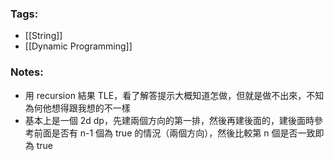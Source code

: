 ### Tags:
- [[String]]
- [[Dynamic Programming]]
### Notes:
- 用 recursion 結果 TLE，看了解答提示大概知道怎做，但就是做不出來，不知為何他想得跟我想的不一樣
- 基本上是一個 2d dp，先建兩個方向的第一排，然後再建後面的，建後面時參考前面是否有 n-1 個為 true 的情況（兩個方向），然後比較第 n 個是否一致即為 true

